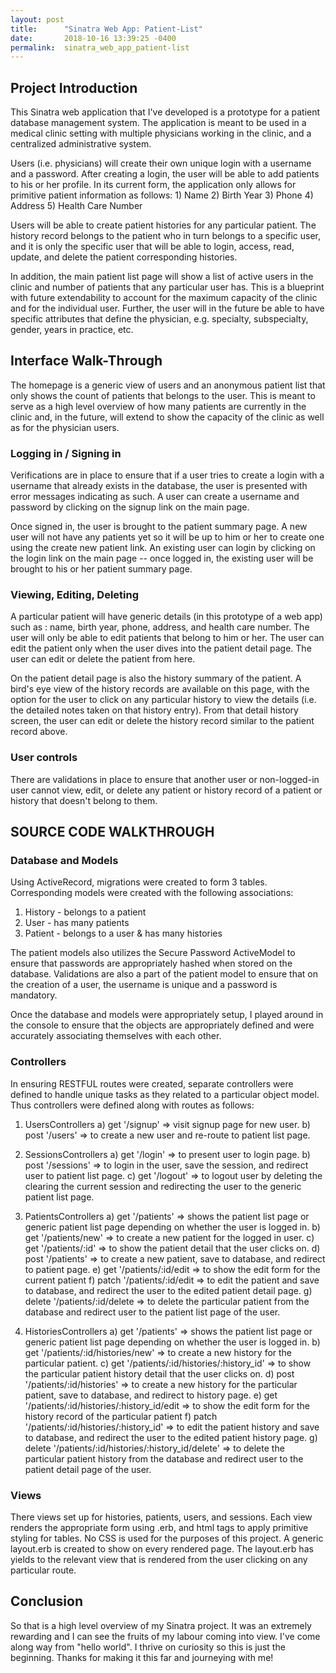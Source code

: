 ```yaml
---
layout: post
title:      "Sinatra Web App: Patient-List"
date:       2018-10-16 13:39:25 -0400
permalink:  sinatra_web_app_patient-list
---
```



## Project Introduction

This Sinatra web application that I've developed is a prototype for a patient database management system.  The application is meant to be used in a medical clinic setting with multiple physicians working in the clinic, and a centralized administrative system.

Users (i.e. physicians) will create their own unique login with a username and a password.  After creating a login, the user will be able to add patients to his or her profile.  In its current form, the application only allows for primitive patient information as follows: 
    1) Name
    2) Birth Year
    3) Phone
    4) Address
    5) Health Care Number
    
Users will be able to create patient histories for any particular patient.  The history record belongs to the patient who in turn belongs to a specific user, and it is only the specific user that will be able to login, access, read, update, and delete the patient corresponding histories. 

In addition, the main patient list page will show a list of active users in the clinic and number of patients that any particular user has.  This is a blueprint with future extendability to account for the maximum capacity of the clinic and for the individual user.  Further, the user will in the future be able to have specific attributes that define the physician, e.g. specialty, subspecialty, gender, years in practice, etc.

## Interface Walk-Through
The homepage is a generic view of users and an anonymous patient list that only shows the count of patients that belongs to the user.  This is meant to serve as a high level overview of how many patients are currently in the clinic and, in the future, will extend to show the capacity of the clinic as well as for the physician users.

### Logging in / Signing in
Verifications are in place to ensure that if a user tries to create a login with a username that already exists in the database, the user is presented with error messages indicating as such.  A user can create a username and password by clicking on the signup link on the main page.

Once signed in, the user is brought to the patient summary page.  A new user will not have any patients yet so it will be up to him or her to create one using the create new patient link.  An existing user can login by clicking on the login link on the main page -- once logged in, the existing user will be brought to his or her patient summary page.

### Viewing, Editing, Deleting
A particular patient will have generic details (in this prototype of a web app) such as : name, birth year, phone, address, and health care number.  The user will only be able to edit patients that belong to him or her.  The user can edit the patient only when the user dives into the patient detail page.  The user can edit or delete the patient from here. 

On the patient detail page is also the history summary of the patient.  A bird's eye view of the history records are available on this page, with the option for the user to click on any particular history to view the details (i.e. the detailed notes taken on that history entry).  From that detail history screen, the user can edit or delete the history record similar to the patient record above.

### User controls
There are validations in place to ensure that another user or non-logged-in user cannot view, edit, or delete any patient or history record of a patient or history that doesn't belong to them.  

## SOURCE CODE WALKTHROUGH

### Database and Models
Using ActiveRecord, migrations were created to form 3 tables.  Corresponding models were created with the following associations:

1) History - belongs to a patient
2) User - has many patients
3) Patient - belongs to a user & has many histories

The patient models also utilizes the Secure Password ActiveModel to ensure that passwords are appropriately hashed when stored on the database.   Validations are also a part of the patient model to ensure that on the creation of a user, the username is unique and a password is mandatory.

Once the database and models were appropriately setup, I played around in the console to ensure that the objects are appropriately defined and were accurately associating themselves with each other.

### Controllers
In ensuring RESTFUL routes were created, separate controllers were defined to handle unique tasks as they related to a particular object model.  Thus controllers were defined along with routes as follows: 

1) UsersControllers
    a) get '/signup' => visit signup page for new user.
	  b) post '/users' => to create a new user and re-route to patient list page.
		
2) SessionsControllers
    a) get '/login' => to present user to login page.
	  b) post '/sessions' => to login in the user, save the session, and redirect user to patient list page.
		c) get '/logout' => to logout user by deleting the clearing the current session and redirecting the user to the generic patient list page.
		
3) PatientsControllers
    a) get '/patients' => shows the patient list page or generic patient list page depending on whether the user is logged in.
	  b) get '/patients/new' => to create a new patient for the logged in user.
		c) get '/patients/:id' => to show the patient detail that the user clicks on.
		d) post '/patients' => to create a new patient, save to database, and redirect to patient page.
		e) get '/patients/:id/edit => to show the edit form for the current patient
		f) patch '/patients/:id/edit => to edit the patient and save to database, and redirect the user to the edited patient detail page.
		g) delete '/patients/:id/delete => to delete the particular patient from the database and redirect user to the patient list page of the user.
		
4) HistoriesControllers
    a) get '/patients' => shows the patient list page or generic patient list page depending on whether the user is logged in.
	  b) get '/patients/:id/histories/new' => to create a new history for the particular patient.
		c) get '/patients/:id/histories/:history_id' => to show the particular patient history detail that the user clicks on.
		d) post '/patients/:id/histories' => to create a new history for the particular patient, save to database, and redirect to history page.
		e) get '/patients/:id/histories/:history_id/edit => to show the edit form for the history record of the particular patient
		f) patch '/patients/:id/histories/:history_id' => to edit the patient history and save to database, and redirect the user to the edited patient history page.
		g) delete '/patients/:id/histories/:history_id/delete' => to delete the particular patient history from the database and redirect user to the patient detail page of the user.
		
### Views
There views set up for histories, patients, users, and sessions.  Each view renders the appropriate form using .erb, and html tags to apply primitive styling for tables.  No CSS is used for the purposes of this project.  A generic layout.erb is created to show on every rendered page.  The layout.erb has yields to the relevant view that is rendered from the user clicking on any particular route.		

## Conclusion
So that is a high level overview of my Sinatra project. It was an extremely rewarding and I can see the fruits of my labour coming into view.  I've come along way from "hello world".  I thrive on curiosity so this is just the beginning.  Thanks for making it this far and journeying with me!
